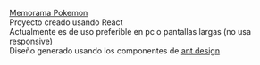 <a href="https://amaury-vasquez.github.io/memorama-pokemon/" target="_blank"> Memorama Pokemon </a> <br/>
Proyecto creado usando React <br/>
Actualmente es de uso preferible en pc o pantallas largas (no usa responsive) <br/>
Diseño generado usando los componentes de <a href="https://ant.design/"> ant design <a/> <br/>
